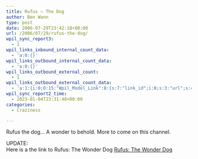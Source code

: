 ```yaml
---
title: Rufus – The Dog
author: Ben Wann
type: post
date: 2006-07-29T23:42:18+00:00
url: /2006/07/29/rufus-the-dog/
wpil_sync_report3:
  - 1
wpil_links_inbound_internal_count_data:
  - 'a:0:{}'
wpil_links_outbound_internal_count_data:
  - 'a:0:{}'
wpil_links_outbound_external_count:
  - 1
wpil_links_outbound_external_count_data:
  - 'a:1:{i:0;O:15:"Wpil_Model_Link":8:{s:7:"link_id";i:0;s:3:"url";s:40:"http://benandrae.com/photos/album/rufus/";s:4:"host";s:13:"benandrae.com";s:8:"internal";b:0;s:4:"post";N;s:6:"anchor";s:21:"Rufus: The Wonder Dog";s:15:"added_by_plugin";b:0;s:8:"location";s:7:"content";}}'
wpil_sync_report2_time:
  - 2023-01-04T23:31:48+00:00
categories:
  - Craziness

---
```

Rufus the dog&#8230; A wonder to behold. More to come on this channel.

UPDATE:  
Here is a the link to Rufus: The Wonder Dog [Rufus: The Wonder Dog][1]</p> 

<!--e636f34cdf6a0cae24f4452d55210045-->

<!--8cc6d9d5b2e3a7477e49e57bf26f1cdd-->

 [1]: http://benandrae.com/photos/album/rufus/